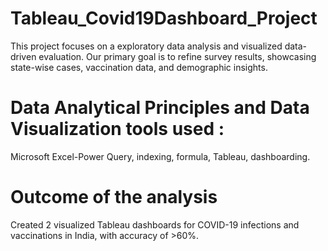 # Tableau_Covid19Dashboard_Project
This project focuses on a exploratory data analysis and visualized data-driven evaluation. Our primary goal is to refine survey results, showcasing state-wise cases, vaccination data, and demographic insights.

# Data Analytical Principles and Data Visualization tools used :
Microsoft Excel-Power Query, indexing, formula, Tableau, dashboarding.

# Outcome of the analysis
Created 2 visualized Tableau dashboards for COVID-19 infections and vaccinations in India, with accuracy of >60%.



